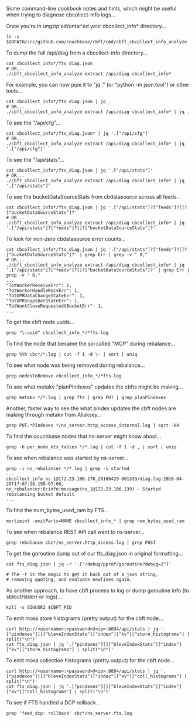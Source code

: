 Some command-line cookbook notes and hints, which might be useful when
trying to diagnose cbcollect-info logs...

Once you're in ungzip'ed/untar'ed your cbcollect_info* directory...

    ln -s $GOPATH/src/github.com/couchbase/cbft/cmd/cbft_cbcollect_info_analyze

To dump the full /api/diag from a cbcollect-info directory...

    cat cbcollect_info*/fts_diag.json
    # OR...
    ./cbft_cbcollect_info_analyze extract /api/diag cbcollect_info*

For example, you can now pipe it to "jq ." (or "python -m json.tool") or other tools...

    cat cbcollect_info*/fts_diag.json | jq .
    # OR...
    ./cbft_cbcollect_info_analyze extract /api/diag cbcollect_info* | jq .

To see the "/api/cfg"...

    cat cbcollect_info*/fts_diag.json* | jq '.["/api/cfg"]'
    # OR...
    ./cbft_cbcollect_info_analyze extract /api/diag cbcollect_info* | jq '.["/api/cfg"]'

To see the "/api/stats"...

    cat cbcollect_info*/fts_diag.json | jq '.["/api/stats"]'
    # OR...
    ./cbft_cbcollect_info_analyze extract /api/diag cbcollect_info* | jq '.["/api/stats"]'

To see the bucketDataSourceStats from cbdatasource across all feeds...

    cat cbcollect_info*/fts_diag.json | jq '.["/api/stats"]?["feeds"]?[]?["bucketDataSourceStats"]?'
    # OR...
    ./cbft_cbcollect_info_analyze extract /api/diag cbcollect_info* | jq '.["/api/stats"]?["feeds"]?[]?["bucketDataSourceStats"]?'

To look for non-zero cbdatasource error counts...

    cat cbcollect_info*/fts_diag.json | jq '.["/api/stats"]?["feeds"]?[]?["bucketDataSourceStats"]?' | grep Err | grep -v " 0,"
    # OR...
    ./cbft_cbcollect_info_analyze extract /api/diag cbcollect_info* | jq '.["/api/stats"]?["feeds"]?[]?["bucketDataSourceStats"]?' | grep Err | grep -v " 0,"
    ...
    "TotWorkerReceiveErr": 1,
    "TotWorkerHandleRecvErr": 1,
    "TotUPRDataChangeStateErr": 1,
    "TotUPRSnapshotStateErr": 1,
    "TotWantCloseRequestedVBucketErr": 1,
    ...

To get the cbft node uuids...

    grep "\-uuid" cbcollect_info_*/*fts.log

To find the node that became the so-called "MCP" during rebalance...

    grep %%% cbc*/*.log | cut -f 1 -d \- | sort | uniq

To see what node was being removed during rebalance...

    grep nodesToRemove cbcollect_info_*/*fts.log

To see what metakv "planPIndexes" updates the cbfts might be making...

    grep metakv */*.log | grep fts | grep PUT | grep planPIndexes

Another, faster way to see the what pindex updates the cbft nodes are making through metakv from Aliaksey...

    grep PUT.*PIndexes */ns_server.http_access_internal.log | sort -k4

To find the couchbase nodes that ns-server might know about...

    grep -h per_node_ets_tables */*.log | cut -f 1 -d , | sort | uniq

To see when rebalance was started by ns-server...

    grep -i ns_rebalancer */*.log | grep -i started
    ...
    cbcollect_info_ns_1@172.23.106.176_20160429-001333/diag.log:2016-04-28T17:07:18.198-07:00, ns_rebalancer:0:info:message(ns_1@172.23.106.139) - Started rebalancing bucket default
    ...

To find the num_bytes_used_ram by FTS...

    mortimint -emitParts=NAME cbcollect_info_* | grep num_bytes_used_ram

To see when rebalance REST API call went to ns-server...

    grep rebalance cbc*/ns_server.http_access.log | grep POST

To get the goroutine dump out of our fts_diag.json in original formatting...

    cat fts_diag.json | jq -r '.["/debug/pprof/goroutine?debug=2"]'

    # The -r is the magic to get it back out of a json string,
    # removing quoting, and evaluate newlines again.

As another approach, to have cbft process to log or dump goroutine info (to stdout/stderr or logs)...

    kill -s SIGUSR2 $CBFT_PID

To emit moss store histograms (pretty output) for the cbft node...

    curl http://<username>:<password>@<ip>:8094/api/stats | jq '.["pindexes"][]["bleveIndexStats"]["index"]["kv"]["store_histograms"] | split("\n")'
    cat fts_diag.json | jq '.["pindexes"][]["bleveIndexStats"]["index"]["kv"]["store_histograms"] | split("\n")'

To emit moss collection histograms (pretty output) for the cbft node...

    curl http://<username>:<password>@<ip>:8094/api/stats | jq '.["pindexes"][]["bleveIndexStats"]["index"]["kv"]["coll_histograms"] | split("\n")'
    cat fts_diag.json | jq '.["pindexes"][]["bleveIndexStats"]["index"]["kv"]["coll_histograms"] | split("\n")'

To see if FTS handled a DCP rollback...

    grep 'feed_dcp: rollback' cbc*/ns_server.fts.log
